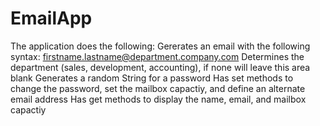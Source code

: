 # EmailApp
The application does the following:
Gererates an email with the following syntax: firstname.lastname@department.company.com
Determines the department (sales, development, accounting), if none will leave this area blank
Generates a random String for a password
Has set methods to change the password, set the mailbox capactiy, and define an alternate email address
Has get methods to display the name, email, and mailbox capactiy
